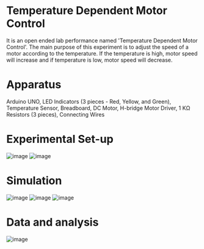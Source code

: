 # Temperature Dependent Motor Control
It is an open ended lab performance named 'Temperature Dependent Motor Control'. The main purpose of this experiment is to adjust the speed of a motor according to the temperature. If the temperature is high, motor speed will increase and if temperature is low, motor speed will decrease.
# Apparatus
Arduino UNO, LED Indicators (3 pieces - Red, Yellow, and Green), Temperature Sensor, Breadboard, DC Motor, H-bridge Motor Driver, 1 KΩ Resistors (3 pieces), Connecting Wires 
# Experimental Set-up
![image](https://github.com/Srabone/Microprocessor-Embedded-System/assets/95047190/01942437-f9a7-44cd-8855-b9d424de3a01)
![image](https://github.com/Srabone/Microprocessor-Embedded-System/assets/95047190/5ecce2aa-d4c8-4b13-925c-fce1d40aa479)
# Simulation
![image](https://github.com/Srabone/Microprocessor-Embedded-System/assets/95047190/846b2b22-fc88-4f39-b135-c43366d0bc25)
![image](https://github.com/Srabone/Microprocessor-Embedded-System/assets/95047190/329d4e53-449d-4e46-ac62-8d6e4a089a46)
![image](https://github.com/Srabone/Microprocessor-Embedded-System/assets/95047190/39472765-bec8-4b34-8a07-e556f891e184)
# Data and analysis
![image](https://github.com/Srabone/Microprocessor-Embedded-System/assets/95047190/f4ae1692-130a-4412-b629-fce1781369df)
